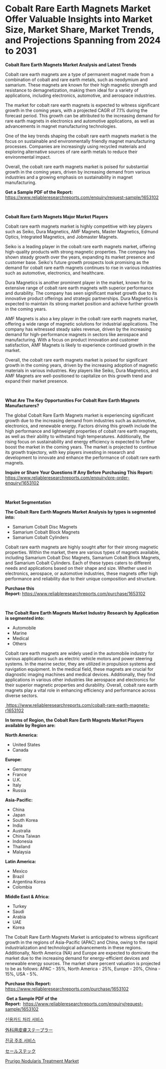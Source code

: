 <p><h1>Cobalt Rare Earth Magnets Market Offer Valuable Insights into Market Size, Market Share, Market Trends, and Projections Spanning from 2024 to 2031</h1></p><p><strong>Cobalt Rare Earth Magnets Market Analysis and Latest Trends</strong></p>
<p><p>Cobalt rare earth magnets are a type of permanent magnet made from a combination of cobalt and rare earth metals, such as neodymium and samarium. These magnets are known for their high magnetic strength and resistance to demagnetization, making them ideal for a variety of applications, including electronics, automotive, and aerospace industries.</p><p>The market for cobalt rare earth magnets is expected to witness significant growth in the coming years, with a projected CAGR of 7.1% during the forecast period. This growth can be attributed to the increasing demand for rare earth magnets in electronics and automotive applications, as well as advancements in magnet manufacturing technologies.</p><p>One of the key trends shaping the cobalt rare earth magnets market is the focus on sustainable and environmentally friendly magnet manufacturing processes. Companies are increasingly using recycled materials and exploring alternative sources of rare earth metals to reduce their environmental impact.</p><p>Overall, the cobalt rare earth magnets market is poised for substantial growth in the coming years, driven by increasing demand from various industries and a growing emphasis on sustainability in magnet manufacturing.</p></p>
<p><strong>Get a Sample PDF of the Report:&nbsp;</strong> <a href="https://www.reliableresearchreports.com/enquiry/request-sample/1653102">https://www.reliableresearchreports.com/enquiry/request-sample/1653102</a></p>
<p>&nbsp;</p>
<p><strong>Cobalt Rare Earth Magnets Major Market Players</strong></p>
<p><p>Cobalt rare earth magnets market is highly competitive with key players such as Seiko, Dura Magnetics, AMF Magnets, Master Magnetics, Edmund Optics, Integrated Magnetics, and Jobmaster Magnets. </p><p>Seiko is a leading player in the cobalt rare earth magnets market, offering high-quality products with strong magnetic properties. The company has shown steady growth over the years, expanding its market presence and customer base. Seiko's future growth prospects look promising as the demand for cobalt rare earth magnets continues to rise in various industries such as automotive, electronics, and healthcare.</p><p>Dura Magnetics is another prominent player in the market, known for its extensive range of cobalt rare earth magnets with superior performance and durability. The company has seen significant market growth due to its innovative product offerings and strategic partnerships. Dura Magnetics is expected to maintain its strong market position and achieve further growth in the coming years.</p><p>AMF Magnets is also a key player in the cobalt rare earth magnets market, offering a wide range of magnetic solutions for industrial applications. The company has witnessed steady sales revenue, driven by the increasing demand for high-performance magnets in sectors like aerospace and manufacturing. With a focus on product innovation and customer satisfaction, AMF Magnets is likely to experience continued growth in the market.</p><p>Overall, the cobalt rare earth magnets market is poised for significant growth in the coming years, driven by the increasing adoption of magnetic materials in various industries. Key players like Seiko, Dura Magnetics, and AMF Magnets are well-positioned to capitalize on this growth trend and expand their market presence.</p></p>
<p>&nbsp;</p>
<p><strong>What Are The Key Opportunities For Cobalt Rare Earth Magnets Manufacturers?</strong></p>
<p><p>The global Cobalt Rare Earth Magnets market is experiencing significant growth due to the increasing demand from industries such as automotive, electronics, and renewable energy. Factors driving this growth include the high performance and lightweight properties of cobalt rare earth magnets, as well as their ability to withstand high temperatures. Additionally, the rising focus on sustainability and energy efficiency is expected to further boost the market in the coming years. The market is projected to continue its growth trajectory, with key players investing in research and development to innovate and enhance the performance of cobalt rare earth magnets.</p></p>
<p><strong>Inquire or Share Your Questions If Any Before Purchasing This Report:</strong> <a href="https://www.reliableresearchreports.com/enquiry/pre-order-enquiry/1653102">https://www.reliableresearchreports.com/enquiry/pre-order-enquiry/1653102</a></p>
<p>&nbsp;</p>
<p><strong>Market Segmentation</strong></p>
<p><strong>The Cobalt Rare Earth Magnets Market Analysis by types is segmented into:</strong></p>
<p><ul><li>Samarium Cobalt Disc Magnets</li><li>Samarium Cobalt Block Magnets</li><li>Samarium Cobalt Cylinders</li></ul></p>
<p><p>Cobalt rare earth magnets are highly sought after for their strong magnetic properties. Within the market, there are various types of magnets available, including Samarium Cobalt Disc Magnets, Samarium Cobalt Block Magnets, and Samarium Cobalt Cylinders. Each of these types caters to different needs and applications based on their shape and size. Whether used in electronics, aerospace, or automotive industries, these magnets offer high performance and reliability due to their unique composition and structure.</p></p>
<p><strong>Purchase this Report:&nbsp;</strong><a href="https://www.reliableresearchreports.com/purchase/1653102">https://www.reliableresearchreports.com/purchase/1653102</a></p>
<p>&nbsp;</p>
<p><strong>The Cobalt Rare Earth Magnets Market Industry Research by Application is segmented into:</strong></p>
<p><ul><li>Automobile</li><li>Marine</li><li>Medical</li><li>Others</li></ul></p>
<p><p>Cobalt rare earth magnets are widely used in the automobile industry for various applications such as electric vehicle motors and power steering systems. In the marine sector, they are utilized in propulsion systems and navigation equipment. In the medical field, these magnets are crucial for diagnostic imaging machines and medical devices. Additionally, they find applications in various other industries like aerospace and electronics for their superior magnetic properties and durability. Overall, cobalt rare earth magnets play a vital role in enhancing efficiency and performance across diverse sectors.</p></p>
<p><a href="https://www.reliableresearchreports.com/cobalt-rare-earth-magnets-r1653102">&nbsp;https://www.reliableresearchreports.com/cobalt-rare-earth-magnets-r1653102</a></p>
<p><strong>In terms of Region, the Cobalt Rare Earth Magnets Market Players available by Region are:</strong></p>
<p>
    <p> <strong> North America: </strong>
        <ul>
            <li>United States</li>
            <li>Canada</li>
        </ul>
        </p> 
    <p> <strong> Europe: </strong>
        <ul>
            <li>Germany</li>
            <li>France</li>
            <li>U.K.</li>
            <li>Italy</li>
            <li>Russia</li>
        </ul>
        </p> 
    <p> <strong> Asia-Pacific: </strong>
        <ul>
            <li>China</li>
            <li>Japan</li>
            <li>South Korea</li>
            <li>India</li>
            <li>Australia</li>
            <li>China Taiwan</li>
            <li>Indonesia</li>
            <li>Thailand</li>
            <li>Malaysia</li>
        </ul>
        </p> 
    <p> <strong> Latin America: </strong>
        <ul>
            <li>Mexico</li>
            <li>Brazil</li>
            <li>Argentina Korea</li>
            <li>Colombia</li>
        </ul>
        </p> 
    <p> <strong> Middle East & Africa: </strong>
        <ul>
            <li>Turkey</li>
            <li>Saudi</li>
            <li>Arabia</li>
            <li>UAE</li>
            <li>Korea</li>
        </ul>
    </p>
    </p>
<p><p>The Cobalt Rare Earth Magnets Market is anticipated to witness significant growth in the regions of Asia-Pacific (APAC) and China, owing to the rapid industrialization and technological advancements in these regions. Additionally, North America (NA) and Europe are expected to dominate the market due to the increasing demand for energy-efficient devices and renewable energy sources. The market share percent valuation is projected to be as follows: APAC - 35%, North America - 25%, Europe - 20%, China - 15%, USA - 5%.</p></p>
<p><strong>Purchase this Report: </strong><a href="https://www.reliableresearchreports.com/purchase/1653102">https://www.reliableresearchreports.com/purchase/1653102</a></p>
<p>&nbsp;<strong>Get a Sample PDF of the Report:&nbsp;&nbsp;</strong><a href="https://www.reliableresearchreports.com/enquiry/request-sample/1653102">https://www.reliableresearchreports.com/enquiry/request-sample/1653102</a></p>
<p><strong></strong></p>
<p><p><a href="https://medium.com/@fredajerde/%EC%8B%A0%EC%9A%A9%EC%B9%B4%EB%93%9C-%EC%B2%98%EB%A6%AC-%EC%84%9C%EB%B9%84%EC%8A%A4-%EC%8B%9C%EC%9E%A5-%EA%B2%BD%EC%9F%81-%EB%B6%84%EC%84%9D-%EC%8B%9C%EC%9E%A5-%EB%8F%99%ED%96%A5-%EB%B0%8F-2031%EB%85%84%EA%B9%8C%EC%A7%80%EC%9D%98-%EC%98%88%EC%B8%A1-85bb3cc7a611">신용카드 처리 서비스</a></p><p><a href="https://medium.com/@josuehezog2023/%E6%89%8B%E8%A1%93%E7%94%A8%E3%82%B9%E3%82%AD%E3%83%B3%E3%82%B9%E3%83%86%E3%83%BC%E3%83%97%E3%83%A9%E3%83%BC%E5%B8%82%E5%A0%B4%E3%81%AE%E5%88%86%E6%9E%90-%E3%82%B0%E3%83%AD%E3%83%BC%E3%83%90%E3%83%AB%E7%94%A3%E6%A5%AD%E3%81%AE%E5%B1%95%E6%9C%9B%E3%81%A8%E4%BA%88%E6%B8%AC-2024%E5%B9%B4%E3%81%8B%E3%82%892031%E5%B9%B4-a08fee61d0d8">外科用皮膚ステープラー</a></p><p><a href="https://medium.com/@christianlarkinus/%EC%A7%84%EA%B3%B5-%EC%A3%BC%EC%A1%B0-%EC%84%9C%EB%B9%84%EC%8A%A4-%EC%8B%9C%EC%9E%A5%EC%9D%80-%EC%8B%9C%EC%9E%A5-%EC%A0%90%EC%9C%A0%EC%9C%A8-%EC%8B%9C%EC%9E%A5-%EB%8F%99%ED%96%A5-%EB%B0%8F-%EC%8B%9C%EC%9E%A5-%EC%84%B1%EC%9E%A5%EC%97%90-%EB%8C%80%ED%95%9C-%EC%A0%95%EB%B3%B4%EB%A5%BC-%EC%A0%9C%EA%B3%B5%ED%95%A9%EB%8B%88%EB%8B%A4-e93b9f1a8016">진공 주조 서비스</a></p><p><a href="https://github.com/andrade7361/Market-Research-Report-List-1/blob/main/931860656723.md">セールステック</a></p><p><a href="https://www.linkedin.com/pulse/prurigo-nodularis-treatment-market-analysis-its-cagr-segmentation-zkkef">Prurigo Nodularis Treatment Market</a></p></p>